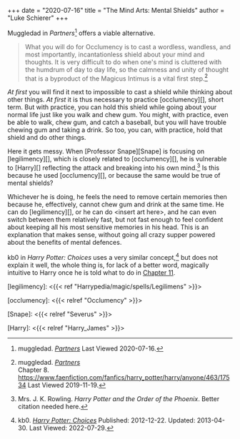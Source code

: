 +++
date = "2020-07-16"
title = "The Mind Arts: Mental Shields"
author = "Luke Schierer"
+++

Muggledad in _Partners_[^20191119-7] offers a viable alternative.

> What you will do for Occlumency is to cast a wordless, wandless, and most
  importantly, incantationless shield about your mind and thoughts. It is very
  difficult to do when one's mind is cluttered with the humdrum of day to day
  life, so the calmness and unity of thought that is a byproduct of the Magicus
  Intimus is a vital first step.[^20191119-6]

_At first_ you will find it next to impossible to cast a shield while thinking
about other things.  _At first_ it is thus necessary to practice [occlumency][],
short term.  But with practice, you can hold this shield while going about your
normal life just like you walk and chew gum.  You might, with practice, even be
able to walk, chew gum, and catch a baseball, but you will have trouble chewing
gum and taking a drink.  So too, you can, with practice, hold that shield and do
other things.

Here it gets messy.  When [Professor Snape][Snape] is focusing on
[legilimency][], which is closely related to [occlumency][], he is vulnerable
to [Harry][] reflecting the attack and breaking into his own mind.[^20191119-8]
Is this because he used [occlumency][], or because the same would be true of
mental shields?  

Whichever he is doing, he feels the need to remove certain memories then because
he, effectively, cannot chew gum and drink at the same time.  He can do
[legilimency][], or he can do &lt;insert art here&gt;, and he can even switch
between them relatively fast, but not fast enough to feel confident about
keeping all his most sensitive memories in his head.  This is an explanation
that makes sense, without going all crazy supper powered about the benefits of
mental defences. 

kb0 in _Harry Potter: Choices_ uses a very similar concept,[^220729-1] but does
not explain it well, the whole thing is, for lack of a better word, magically
intuitive to Harry once he is told what to do in [Chapter 11][].

[legilimency]: <{{< ref "Harrypedia/magic/spells/Legilimens" >}}>

[occlumency]: <{{< relref "Occlumency" >}}>

[Snape]: <{{< relref "Severus" >}}>

[Harry]: <{{< relref "Harry_James" >}}>

[Chapter 11]: <https://www.fanfiction.net/s/8820097/11/Harry-Potter-Choices>

[^220729-1]: kb0.
    _[Harry Potter: Choices](https://www.fanfiction.net/s/8820097)_
    Published: 2012-12-22. Updated: 2013-04-30. Last Viewed: 2022-07-29.

[^20191119-6]: muggledad. 
    _[Partners](https://www.faenfiction.com/fanfics/harry_potter/harry/anyone/463/0)_  
    Chapter 8. <https://www.faenfiction.com/fanfics/harry_potter/harry/anyone/463/17534>
    Last Viewed 2019-11-19. 

[^20191119-7]: muggledad. 
    _[Partners](https://www.faenfiction.com/fanfics/harry_potter/harry/anyone/463/0)_
    Last Viewed 2020-07-16.

[^20191119-8]: Mrs. J. K. Rowling.  _Harry Potter and the Order of the Phoenix_.
    Better citation needed here. 

